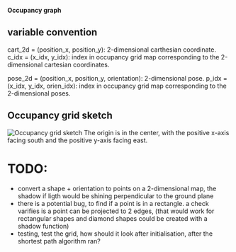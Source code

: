 **Occupancy graph**

## variable convention
cart_2d = (position_x, position_y): 2-dimensional carthesian coordinate. 
c_idx = (x_idx, y_idx): index in occupancy grid map corresponding to the 2-dimensional cartesian coordinates.

pose_2d = (position_x, position_y, orientation): 2-dimensional pose.
p_idx = (x_idx, y_idx, orien_idx): index in occupancy grid map corresponding to the 2-dimensional poses.

## Occupancy grid sketch
![Occupancy grid sketch](../../../images/occupancy_grid_sketch.jpeg)
The origin is in the center, with the positive x-axis facing south and the positive y-axis facing east.

# TODO: 
- convert a shape + orientation to points on a 2-dimensional map, the shadow if ligth would be shining perpendicular to the ground plane 
- there is a potential bug, to find if a point is in a rectangle. a check varifies is a point can be projected to 2 edges, (that would work for rectangular shapes and diamond shapes could be created with a shadow function)
- testing, test the grid, how should it look after initialisation, after the shortest path algorithm ran?


